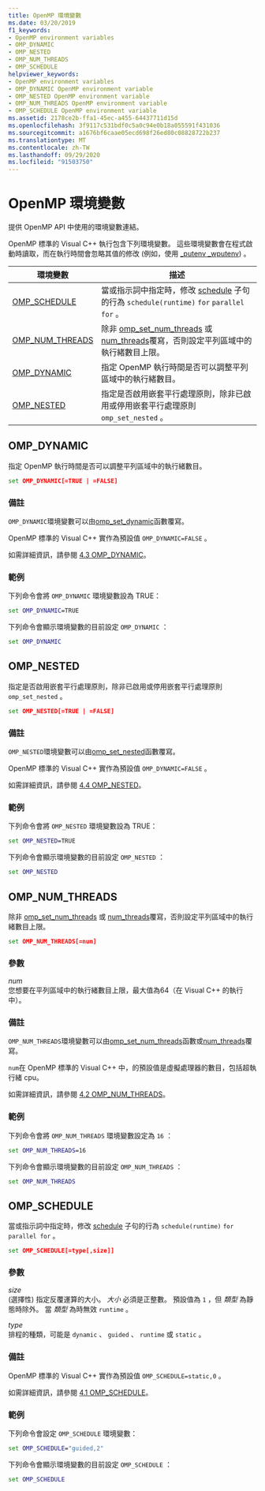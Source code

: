 ```yaml
---
title: OpenMP 環境變數
ms.date: 03/20/2019
f1_keywords:
- OpenMP environment variables
- OMP_DYNAMIC
- OMP_NESTED
- OMP_NUM_THREADS
- OMP_SCHEDULE
helpviewer_keywords:
- OpenMP environment variables
- OMP_DYNAMIC OpenMP environment variable
- OMP_NESTED OpenMP environment variable
- OMP_NUM_THREADS OpenMP environment variable
- OMP_SCHEDULE OpenMP environment variable
ms.assetid: 2178ce2b-ffa1-45ec-a455-64437711d15d
ms.openlocfilehash: 3f9117c531bdf0c5a0c94e0b18a055591f431036
ms.sourcegitcommit: a1676bf6caae05ecd698f26ed80c08828722b237
ms.translationtype: MT
ms.contentlocale: zh-TW
ms.lasthandoff: 09/29/2020
ms.locfileid: "91503750"
---
```

# <a name="openmp-environment-variables"></a>OpenMP 環境變數

提供 OpenMP API 中使用的環境變數連結。

OpenMP 標準的 Visual C++ 執行包含下列環境變數。 這些環境變數會在程式啟動時讀取，而在執行時間會忽略其值的修改 (例如，使用 [_putenv _wputenv](../../../c-runtime-library/reference/putenv-wputenv.md)) 。

|環境變數|描述|
|--------------------|-----------|
|[OMP_SCHEDULE](#omp-schedule)|當或指示詞中指定時，修改 [schedule](openmp-clauses.md#schedule) 子句的行為 `schedule(runtime)` `for` `parallel for` 。|
|[OMP_NUM_THREADS](#omp-num-threads)|除非 [omp_set_num_threads](openmp-functions.md#omp-set-num-threads) 或 [num_threads](openmp-clauses.md#num-threads)覆寫，否則設定平列區域中的執行緒數目上限。|
|[OMP_DYNAMIC](#omp-dynamic)|指定 OpenMP 執行時間是否可以調整平列區域中的執行緒數目。|
|[OMP_NESTED](#omp-nested)|指定是否啟用嵌套平行處理原則，除非已啟用或停用嵌套平行處理原則 `omp_set_nested` 。|

## <a name="omp_dynamic"></a><a name="omp-dynamic"></a> OMP_DYNAMIC

指定 OpenMP 執行時間是否可以調整平列區域中的執行緒數目。

```cmd
set OMP_DYNAMIC[=TRUE | =FALSE]
```

### <a name="remarks"></a>備註

`OMP_DYNAMIC`環境變數可以由[omp_set_dynamic](openmp-functions.md#omp-set-dynamic)函數覆寫。

OpenMP 標準的 Visual C++ 實作為預設值 `OMP_DYNAMIC=FALSE` 。

如需詳細資訊，請參閱 [4.3 OMP_DYNAMIC](../4-environment-variables.md#43-omp_dynamic)。

### <a name="example"></a>範例

下列命令會將 `OMP_DYNAMIC` 環境變數設為 TRUE：

```cmd
set OMP_DYNAMIC=TRUE
```

下列命令會顯示環境變數的目前設定 `OMP_DYNAMIC` ：

```cmd
set OMP_DYNAMIC
```

## <a name="omp_nested"></a><a name="omp-nested"></a> OMP_NESTED

指定是否啟用嵌套平行處理原則，除非已啟用或停用嵌套平行處理原則 `omp_set_nested` 。

```cmd
set OMP_NESTED[=TRUE | =FALSE]
```

### <a name="remarks"></a>備註

`OMP_NESTED`環境變數可以由[omp_set_nested](openmp-functions.md#omp-set-nested)函數覆寫。

OpenMP 標準的 Visual C++ 實作為預設值 `OMP_DYNAMIC=FALSE` 。

如需詳細資訊，請參閱 [4.4 OMP_NESTED](../4-environment-variables.md#44-omp_nested)。

### <a name="example"></a>範例

下列命令會將 `OMP_NESTED` 環境變數設為 TRUE：

```cmd
set OMP_NESTED=TRUE
```

下列命令會顯示環境變數的目前設定 `OMP_NESTED` ：

```cmd
set OMP_NESTED
```

## <a name="omp_num_threads"></a><a name="omp-num-threads"></a> OMP_NUM_THREADS

除非 [omp_set_num_threads](openmp-functions.md#omp-set-num-threads) 或 [num_threads](openmp-clauses.md#num-threads)覆寫，否則設定平列區域中的執行緒數目上限。

```cmd
set OMP_NUM_THREADS[=num]
```

### <a name="parameters"></a>參數

*num*<br/>
您想要在平列區域中的執行緒數目上限，最大值為64（在 Visual C++ 的執行中）。

### <a name="remarks"></a>備註

`OMP_NUM_THREADS`環境變數可以由[omp_set_num_threads](openmp-functions.md#omp-set-num-threads)函數或[num_threads](openmp-clauses.md#num-threads)覆寫。

`num`在 OpenMP 標準的 Visual C++ 中，的預設值是虛擬處理器的數目，包括超執行緒 cpu。

如需詳細資訊，請參閱 [4.2 OMP_NUM_THREADS](../4-environment-variables.md#42-omp_num_threads)。

### <a name="example"></a>範例

下列命令會將 `OMP_NUM_THREADS` 環境變數設定為 `16` ：

```cmd
set OMP_NUM_THREADS=16
```

下列命令會顯示環境變數的目前設定 `OMP_NUM_THREADS` ：

```cmd
set OMP_NUM_THREADS
```

## <a name="omp_schedule"></a><a name="omp-schedule"></a> OMP_SCHEDULE

當或指示詞中指定時，修改 [schedule](openmp-clauses.md#schedule) 子句的行為 `schedule(runtime)` `for` `parallel for` 。

```cmd
set OMP_SCHEDULE[=type[,size]]
```

### <a name="parameters"></a>參數

*size*<br/>
 (選擇性) 指定反覆運算的大小。 *大小* 必須是正整數。 預設值為 `1` ，但 *類型* 為靜態時除外。 當 *類型* 為時無效 `runtime` 。

*type*<br/>
排程的種類，可能是 `dynamic` 、 `guided` 、 `runtime` 或 `static` 。

### <a name="remarks"></a>備註

OpenMP 標準的 Visual C++ 實作為預設值 `OMP_SCHEDULE=static,0` 。

如需詳細資訊，請參閱 [4.1 OMP_SCHEDULE](../4-environment-variables.md#41-omp_schedule)。

### <a name="example"></a>範例

下列命令會設定 `OMP_SCHEDULE` 環境變數：

```cmd
set OMP_SCHEDULE="guided,2"
```

下列命令會顯示環境變數的目前設定 `OMP_SCHEDULE` ：

```cmd
set OMP_SCHEDULE
```
